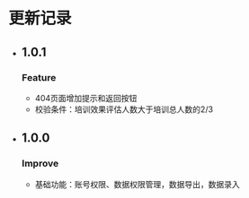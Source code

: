# 更新记录
- ## 1.0.1
  ### Feature
  - 404页面增加提示和返回按钮
  - 校验条件：培训效果评估人数大于培训总人数的2/3

- ## 1.0.0
  ### Improve
  - 基础功能：账号权限、数据权限管理，数据导出，数据录入